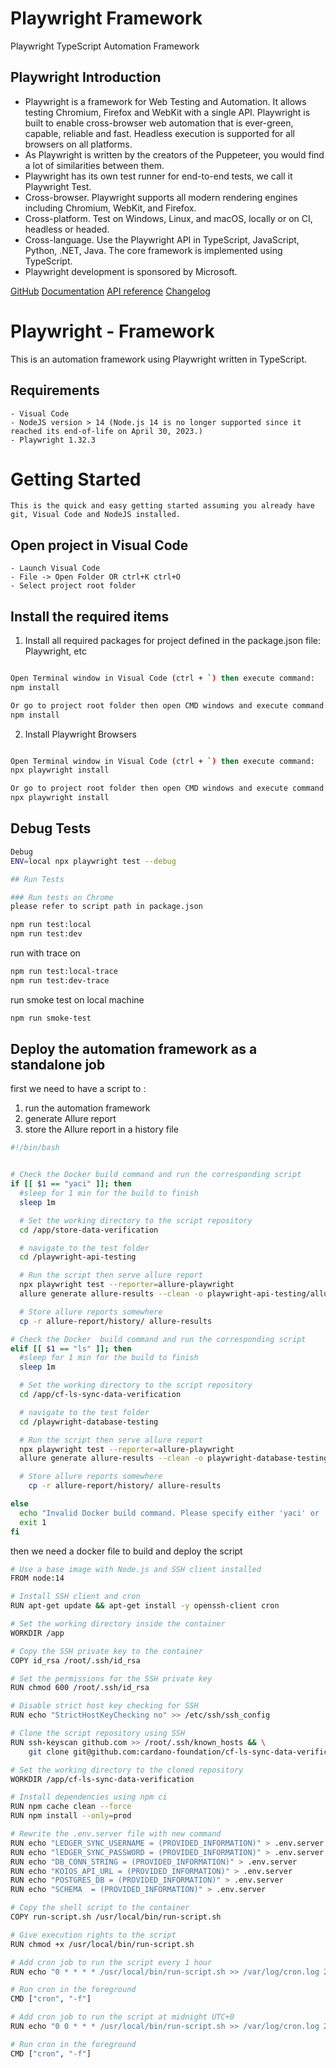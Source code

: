 # Playwright Framework

Playwright TypeScript Automation Framework

## Playwright Introduction

- Playwright is a framework for Web Testing and Automation. It allows testing Chromium, Firefox and WebKit with a single API. Playwright is built to enable cross-browser web automation that is ever-green, capable, reliable and fast. Headless execution is supported for all browsers on all platforms.
- As Playwright is written by the creators of the Puppeteer, you would find a lot of similarities between them.
- Playwright has its own test runner for end-to-end tests, we call it Playwright Test.
- Cross-browser. Playwright supports all modern rendering engines including Chromium, WebKit, and Firefox.
- Cross-platform. Test on Windows, Linux, and macOS, locally or on CI, headless or headed.
- Cross-language. Use the Playwright API in TypeScript, JavaScript, Python, .NET, Java. The core framework is implemented using TypeScript.
- Playwright development is sponsored by Microsoft.

[GitHub](https://github.com/microsoft/playwright)
[Documentation](https://playwright.dev/docs/intro)
[API reference](https://playwright.dev/docs/api/class-playwright/)
[Changelog](https://github.com/microsoft/playwright/releases)

# Playwright - Framework

This is an automation framework using Playwright written in TypeScript.

## Requirements

```
- Visual Code
- NodeJS version > 14 (Node.js 14 is no longer supported since it reached its end-of-life on April 30, 2023.)
- Playwright 1.32.3
```

# Getting Started

```
This is the quick and easy getting started assuming you already have git, Visual Code and NodeJS installed.
```

## Open project in Visual Code

```
- Launch Visual Code
- File -> Open Folder OR ctrl+K ctrl+O
- Select project root folder
```

## Install the required items

1. Install all required packages for project defined in the package.json file: Playwright, etc

```sh

Open Terminal window in Visual Code (ctrl + `) then execute command:
npm install

Or go to project root folder then open CMD windows and execute command:
npm install

```

2. Install Playwright Browsers

```sh

Open Terminal window in Visual Code (ctrl + `) then execute command:
npx playwright install

Or go to project root folder then open CMD windows and execute command:
npx playwright install

```

## Debug Tests

```sh
Debug
ENV=local npx playwright test --debug

## Run Tests

### Run tests on Chrome
please refer to script path in package.json

npm run test:local
npm run test:dev
```

run with trace on

```sh
npm run test:local-trace
npm run test:dev-trace
```

run smoke test on local machine

```sh
npm run smoke-test
```

## Deploy the automation framework as a standalone job

first we need to have a script to :

1. run the automation framework
2. generate Allure report
3. store the Allure report in a history file

```sh
#!/bin/bash


# Check the Docker build command and run the corresponding script
if [[ $1 == "yaci" ]]; then
  #sleep for 1 min for the build to finish
  sleep 1m

  # Set the working directory to the script repository
  cd /app/store-data-verification

  # navigate to the test folder
  cd /playwright-api-testing

  # Run the script then serve allure report
  npx playwright test --reporter=allure-playwright
  allure generate allure-results --clean -o playwright-api-testing/allure-report && allure serve playwright-api-testing/allure-results

  # Store allure reports somewhere
  cp -r allure-report/history/ allure-results

# Check the Docker  build command and run the corresponding script
elif [[ $1 == "ls" ]]; then
  #sleep for 1 min for the build to finish
  sleep 1m

  # Set the working directory to the script repository
  cd /app/cf-ls-sync-data-verification

  # navigate to the test folder
  cd /playwright-database-testing

  # Run the script then serve allure report
  npx playwright test --reporter=allure-playwright
  allure generate allure-results --clean -o playwright-database-testing/allure-report && allure serve playwright-database-testing/allure-results

  # Store allure reports somewhere
    cp -r allure-report/history/ allure-results

else
  echo "Invalid Docker build command. Please specify either 'yaci' or 'ls'."
  exit 1
fi
```

then we need a docker file to build and deploy the script

```sh
# Use a base image with Node.js and SSH client installed
FROM node:14

# Install SSH client and cron
RUN apt-get update && apt-get install -y openssh-client cron

# Set the working directory inside the container
WORKDIR /app

# Copy the SSH private key to the container
COPY id_rsa /root/.ssh/id_rsa

# Set the permissions for the SSH private key
RUN chmod 600 /root/.ssh/id_rsa

# Disable strict host key checking for SSH
RUN echo "StrictHostKeyChecking no" >> /etc/ssh/ssh_config

# Clone the script repository using SSH
RUN ssh-keyscan github.com >> /root/.ssh/known_hosts && \
    git clone git@github.com:cardano-foundation/cf-ls-sync-data-verification.git

# Set the working directory to the cloned repository
WORKDIR /app/cf-ls-sync-data-verification

# Install dependencies using npm ci
RUN npm cache clean --force
RUN npm install --only=prod

# Rewrite the .env.server file with new command
RUN echo "LEDGER_SYNC_USERNAME = (PROVIDED_INFORMATION)" > .env.server
RUN echo "lEDGER_SYNC_PASSWORD = (PROVIDED_INFORMATION)" > .env.server
RUN echo "DB_CONN_STRING = (PROVIDED_INFORMATION)" > .env.server
RUN echo "KOIOS_API_URL = (PROVIDED_INFORMATION)" > .env.server
RUN echo "POSTGRES_DB = (PROVIDED_INFORMATION)" > .env.server
RUN echo "SCHEMA  = (PROVIDED_INFORMATION)" > .env.server

# Copy the shell script to the container
COPY run-script.sh /usr/local/bin/run-script.sh

# Give execution rights to the script
RUN chmod +x /usr/local/bin/run-script.sh

# Add cron job to run the script every 1 hour
RUN echo "0 * * * * /usr/local/bin/run-script.sh >> /var/log/cron.log 2>&1" | crontab -

# Run cron in the foreground
CMD ["cron", "-f"]

# Add cron job to run the script at midnight UTC+0
RUN echo "0 0 * * * /usr/local/bin/run-script.sh >> /var/log/cron.log 2>&1" | crontab -

# Run cron in the foreground
CMD ["cron", "-f"]
```
